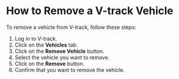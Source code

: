 # How to Remove a V-track Vehicle

To remove a vehicle from V-track, follow these steps:

1. Log in to V-track.
2. Click on the **Vehicles** tab.
3. Click on the **Remove Vehicle** button.
4. Select the vehicle you want to remove.
5. Click on the **Remove** button.
6. Confirm that you want to remove the vehicle.

